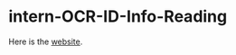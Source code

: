 # intern-OCR-ID-Info-Reading

Here is the [website](https://id-info-reading-app.azurewebsites.net/).